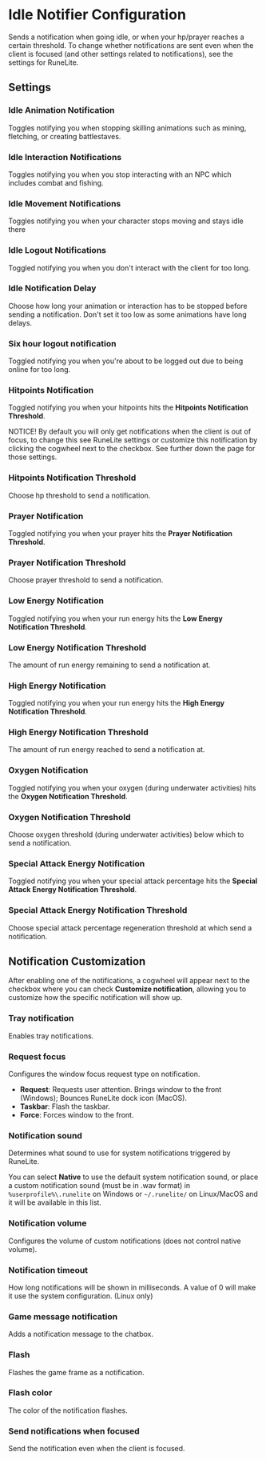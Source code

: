 # Idle Notifier Configuration

Sends a notification when going idle, or when your hp/prayer reaches a certain threshold. To change whether notifications are sent even when the client is focused (and other settings related to notifications), see the settings for RuneLite.

## Settings

### Idle Animation Notification

Toggles notifying you when stopping skilling animations such as mining, fletching, or creating battlestaves.

### Idle Interaction Notifications

Toggles notifying you when you stop interacting with an NPC which includes combat and fishing.

### Idle Movement Notifications

Toggles notifying you when your character stops moving and stays idle there

### Idle Logout Notifications

Toggled notifying you when you don't interact with the client for too long.

### Idle Notification Delay

Choose how long your animation or interaction has to be stopped before sending a notification. Don't set it too low as some animations have long delays.

### Six hour logout notification

Toggled notifying you when you're about to be logged out due to being online for too long.

### Hitpoints Notification

Toggled notifying you when your hitpoints hits the **Hitpoints Notification Threshold**.

NOTICE! By default you will only get notifications when the client is out of focus, to change this see RuneLite settings or customize this notification by clicking the cogwheel next to the checkbox. See further down the page for those settings.

### Hitpoints Notification Threshold

Choose hp threshold to send a notification.

### Prayer Notification

Toggled notifying you when your prayer hits the **Prayer Notification Threshold**.

### Prayer Notification Threshold

Choose prayer threshold to send a notification.

### Low Energy Notification

Toggled notifying you when your run energy hits the **Low Energy Notification Threshold**.

### Low Energy Notification Threshold

The amount of run energy remaining to send a notification at.

### High Energy Notification

Toggled notifying you when your run energy hits the **High Energy Notification Threshold**.

### High Energy Notification Threshold

The amount of run energy reached to send a notification at.

### Oxygen Notification

Toggled notifying you when your oxygen (during underwater activities) hits the **Oxygen Notification Threshold**.

### Oxygen Notification Threshold

Choose oxygen threshold (during underwater activities) below which to send a notification.

### Special Attack Energy Notification

Toggled notifying you when your special attack percentage hits the **Special Attack Energy Notification Threshold**.

### Special Attack Energy Notification Threshold

Choose special attack percentage regeneration threshold at which send a notification.

## Notification Customization

After enabling one of the notifications, a cogwheel will appear next to the checkbox where you can check **Customize notification**, allowing you to customize how the specific notification will show up.

### Tray notification

Enables tray notifications.

### Request focus

Configures the window focus request type on notification.

 - **Request**: Requests user attention. Brings window to the front (Windows); Bounces RuneLite dock icon (MacOS).
 - **Taskbar**: Flash the taskbar.
 - **Force**: Forces window to the front.

### Notification sound

Determines what sound to use for system notifications triggered by RuneLite.

You can select **Native** to use the default system notification sound, or place a custom notification sound (must be in .wav format) in `%userprofile%\.runelite` on Windows or `~/.runelite/` on Linux/MacOS and it will be available in this list.

### Notification volume

Configures the volume of custom notifications (does not control native volume).

### Notification timeout

How long notifications will be shown in milliseconds. A value of 0 will make it use the system configuration. (Linux only)

### Game message notification

Adds a notification message to the chatbox.

### Flash

Flashes the game frame as a notification.

### Flash color

The color of the notification flashes.

### Send notifications when focused

Send the notification even when the client is focused.
